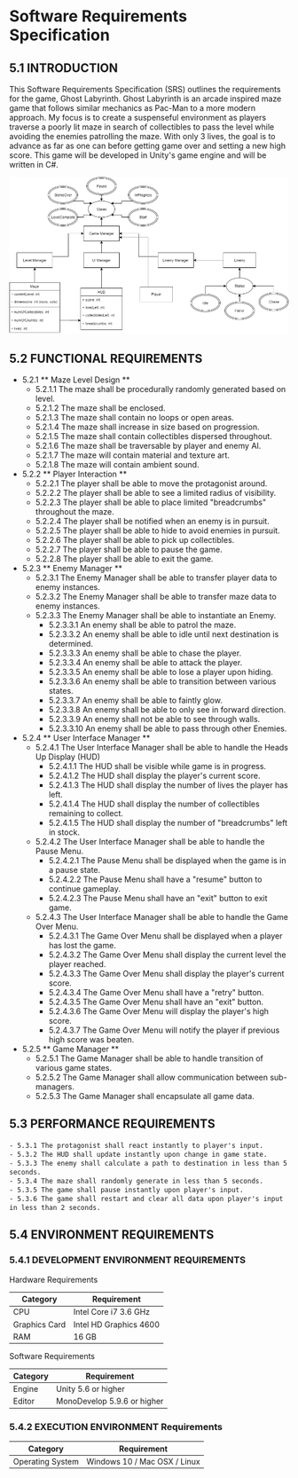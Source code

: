 # Software Requirements Specification
## 5.1 INTRODUCTION
This Software Requirements Specification (SRS) outlines the requirements for the game, Ghost Labyrinth. Ghost Labyrinth is an arcade inspired maze game that follows similar mechanics as Pac-Man to a more modern approach. My focus is to create a suspenseful environment as players traverse a poorly lit maze in search of collectibles to pass the level while avoiding the enemies patrolling the maze. With only 3 lives, the goal is to advance as far as one can before getting game over and setting a new high score. This game will be developed in Unity's game engine and will be written in C#.

![Game Diagram](./images/Ghost-Labyrinth-Diagram.png)

## 5.2 FUNCTIONAL REQUIREMENTS
- 5.2.1 ** Maze Level Design **
    - 5.2.1.1 The maze shall be procedurally randomly generated based on level.
    - 5.2.1.2 The maze shall be enclosed.
    - 5.2.1.3 The maze shall contain no loops or open areas.
    - 5.2.1.4 The maze shall increase in size based on progression.
    - 5.2.1.5 The maze shall contain collectibles dispersed throughout.
    - 5.2.1.6 The maze shall be traversable by player and enemy AI.
    - 5.2.1.7 The maze will contain material and texture art.
    - 5.2.1.8 The maze will contain ambient sound.
- 5.2.2 ** Player Interaction **
    - 5.2.2.1 The player shall be able to move the protagonist around.
    - 5.2.2.2 The player shall be able to see a limited radius of visibility.
    - 5.2.2.3 The player shall be able to place limited "breadcrumbs" throughout the maze.
    - 5.2.2.4 The player shall be notified when an enemy is in pursuit.
    - 5.2.2.5 The player shall be able to hide to avoid enemies in pursuit.
    - 5.2.2.6 The player shall be able to pick up collectibles.
    - 5.2.2.7 The player shall be able to pause the game.
    - 5.2.2.8 The player shall be able to exit the game.
- 5.2.3 ** Enemy Manager **
    - 5.2.3.1 The Enemy Manager shall be able to transfer player data to enemy instances.
    - 5.2.3.2 The Enemy Manager shall be able to transfer maze data to enemy instances.
    - 5.2.3.3 The Enemy Manager shall be able to instantiate an Enemy.
        - 5.2.3.3.1 An enemy shall be able to patrol the maze.
        - 5.2.3.3.2 An enemy shall be able to idle until next destination is determined.
        - 5.2.3.3.3 An enemy shall be able to chase the player.
        - 5.2.3.3.4 An enemy shall be able to attack the player.
        - 5.2.3.3.5 An enemy shall be able to lose a player upon hiding.
        - 5.2.3.3.6 An enemy shall be able to transition between various states.
        - 5.2.3.3.7 An enemy shall be able to faintly glow.
        - 5.2.3.3.8 An enemy shall be able to only see in forward direction.
        - 5.2.3.3.9 An enemy shall not be able to see through walls.
        - 5.2.3.3.10 An enemy shall be able to pass through other Enemies.
- 5.2.4 ** User Interface Manager **
    - 5.2.4.1 The User Interface Manager shall be able to handle the Heads Up Display (HUD)
        - 5.2.4.1.1 The HUD shall be visible while game is in progress.
        - 5.2.4.1.2 The HUD shall display the player's current score.
        - 5.2.4.1.3 The HUD shall display the number of lives the player has left.
        - 5.2.4.1.4 The HUD shall display the number of collectibles remaining to collect.
        - 5.2.4.1.5 The HUD shall display the number of "breadcrumbs" left in stock.
    - 5.2.4.2 The User Interface Manager shall be able to handle the Pause Menu.
        - 5.2.4.2.1 The Pause Menu shall be displayed when the game is in a pause state.
        - 5.2.4.2.2 The Pause Menu shall have a "resume" button to continue gameplay.
        - 5.2.4.2.3 The Pause Menu shall have an "exit" button to exit game.
    - 5.2.4.3 The User Interface Manager shall be able to handle the Game Over Menu.
        - 5.2.4.3.1 The Game Over Menu shall be displayed when a player has lost the game.
        - 5.2.4.3.2 The Game Over Menu shall display the current level the player reached.
        - 5.2.4.3.3 The Game Over Menu shall display the player's current score.
        - 5.2.4.3.4 The Game Over Menu shall have a "retry" button.
        - 5.2.4.3.5 The Game Over Menu shall have an "exit" button.
        - 5.2.4.3.6 The Game Over Menu will display the player's high score.
        - 5.2.4.3.7 The Game Over Menu will notify the player if previous high score was beaten.
- 5.2.5 ** Game Manager **
    - 5.2.5.1 The Game Manager shall be able to handle transition of various game states.
    - 5.2.5.2 The Game Manager shall allow communication between sub-managers.
    - 5.2.5.3 The Game Manager shall encapsulate all game data.

## 5.3 PERFORMANCE REQUIREMENTS
    - 5.3.1 The protagonist shall react instantly to player's input.
    - 5.3.2 The HUD shall update instantly upon change in game state.
    - 5.3.3 The enemy shall calculate a path to destination in less than 5 seconds.
    - 5.3.4 The maze shall randomly generate in less than 5 seconds.
    - 5.3.5 The game shall pause instantly upon player's input.
    - 5.3.6 The game shall restart and clear all data upon player's input in less than 2 seconds.

## 5.4 ENVIRONMENT REQUIREMENTS
###  5.4.1 DEVELOPMENT ENVIRONMENT REQUIREMENTS
Hardware Requirements

| Category | Requirement|
|----------|------------|
| CPU | Intel Core i7 3.6 GHz |
| Graphics Card | Intel HD Graphics 4600 |
| RAM | 16 GB|

Software Requirements

| Category | Requirement |
|----------|-------------|
| Engine   | Unity 5.6 or higher|
| Editor | MonoDevelop 5.9.6 or higher|

### 5.4.2 EXECUTION ENVIRONMENT Requirements
| Category | Requirement |
|----------|-------------|
| Operating System | Windows 10 / Mac OSX / Linux|
